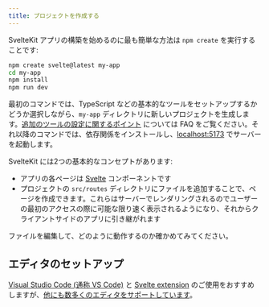 ```yaml
---
title: プロジェクトを作成する
---
```


SvelteKit アプリの構築を始めるのに最も簡単な方法は `npm create` を実行することです:

```bash
npm create svelte@latest my-app
cd my-app
npm install
npm run dev
```

最初のコマンドでは、TypeScript などの基本的なツールをセットアップするかどうか選択しながら、`my-app` ディレクトリに新しいプロジェクトを生成します。[追加のツールの設定に関するポイント](../faq#integrations) については FAQ をご覧ください。それ以降のコマンドでは、依存関係をインストールし、[localhost:5173](http://localhost:5173) でサーバーを起動します。

SvelteKit には2つの基本的なコンセプトがあります:

- アプリの各ページは [Svelte](https://svelte.jp) コンポーネントです
- プロジェクトの `src/routes` ディレクトリにファイルを追加することで、ページを作成できます。これらはサーバーでレンダリングされるのでユーザーの最初のアクセスの際に可能な限り速く表示されるようになり、それからクライアントサイドのアプリに引き継がれます

ファイルを編集して、どのように動作するのか確かめてみてください。

## エディタのセットアップ

[Visual Studio Code (通称 VS Code)](https://code.visualstudio.com/download) と [Svelte extension](https://marketplace.visualstudio.com/items?itemName=svelte.svelte-vscode) のご使用をおすすめしますが、[他にも数多くのエディタをサポートしています](https://sveltesociety.dev/tools#editor-support)。
